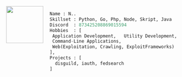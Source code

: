 <img align="left" src="https://images-ext-1.discordapp.net/external/NcCRFlnWangHzChwvHAKlaqdybxCMzFgjfF9r0mcpbA/https/pfps.gg/assets/pfps/7908-kagome.gif" width="100"/>

```py
  Name : N..
  Skillset : Python, Go, Php, Node, Skript, Java
  Discord  : 873425208869015594
  Hobbies  : [
   Application Development,   Utility Development,
   Command-Line Applications,
   Web(Exploitation, Crawling, ExploitFrameworks)
  ],
  Projects : [ 
    disguild, iauth, fedsearch
  ]
  
```
